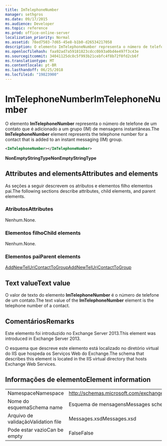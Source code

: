 ```yaml
---
title: ImTelephoneNumber
manager: sethgros
ms.date: 09/17/2015
ms.audience: Developer
ms.topic: reference
ms.prod: office-online-server
localization_priority: Normal
ms.assetid: 78ed7503-7d65-45e8-b1b0-d26534217058
description: O elemento ImTelephoneNumber representa o número de telefone de um contato que é adicionado a um grupo (IM) de mensagens instantâneas.
ms.openlocfilehash: faa92ad7a59181823cdcc0b93a0bd4e497f3c43e
ms.sourcegitcommit: 34041125dc8c5f993b21cebfc4f8b72f0fd2cb6f
ms.translationtype: MT
ms.contentlocale: pt-BR
ms.lasthandoff: 06/25/2018
ms.locfileid: "19823900"
---
```

# <a name="imtelephonenumber"></a><span data-ttu-id="fb15b-103">ImTelephoneNumber</span><span class="sxs-lookup"><span data-stu-id="fb15b-103">ImTelephoneNumber</span></span>

<span data-ttu-id="fb15b-104">O elemento **ImTelephoneNumber** representa o número de telefone de um contato que é adicionado a um grupo (IM) de mensagens instantâneas.</span><span class="sxs-lookup"><span data-stu-id="fb15b-104">The **ImTelephoneNumber** element represents the telephone number for a contact that is added to an instant messaging (IM) group.</span></span> 
  
```XML
<ImTelephoneNumber></ImTelephoneNumber>
```

 <span data-ttu-id="fb15b-105">**NonEmptyStringType**</span><span class="sxs-lookup"><span data-stu-id="fb15b-105">**NonEmptyStringType**</span></span>
## <a name="attributes-and-elements"></a><span data-ttu-id="fb15b-106">Attributes and elements</span><span class="sxs-lookup"><span data-stu-id="fb15b-106">Attributes and elements</span></span>

<span data-ttu-id="fb15b-107">As seções a seguir descrevem os atributos e elementos filho elementos pai.</span><span class="sxs-lookup"><span data-stu-id="fb15b-107">The following sections describe attributes, child elements, and parent elements.</span></span>
  
### <a name="attributes"></a><span data-ttu-id="fb15b-108">Atributos</span><span class="sxs-lookup"><span data-stu-id="fb15b-108">Attributes</span></span>

<span data-ttu-id="fb15b-109">Nenhum.</span><span class="sxs-lookup"><span data-stu-id="fb15b-109">None.</span></span>
  
### <a name="child-elements"></a><span data-ttu-id="fb15b-110">Elementos filho</span><span class="sxs-lookup"><span data-stu-id="fb15b-110">Child elements</span></span>

<span data-ttu-id="fb15b-111">Nenhum.</span><span class="sxs-lookup"><span data-stu-id="fb15b-111">None.</span></span>
  
### <a name="parent-elements"></a><span data-ttu-id="fb15b-112">Elementos pai</span><span class="sxs-lookup"><span data-stu-id="fb15b-112">Parent elements</span></span>

[<span data-ttu-id="fb15b-113">AddNewTelUriContactToGroup</span><span class="sxs-lookup"><span data-stu-id="fb15b-113">AddNewTelUriContactToGroup</span></span>](addnewteluricontacttogroup.md)
  
## <a name="text-value"></a><span data-ttu-id="fb15b-114">Text value</span><span class="sxs-lookup"><span data-stu-id="fb15b-114">Text value</span></span>

<span data-ttu-id="fb15b-115">O valor de texto do elemento **ImTelephoneNumber** é o número de telefone de um contato.</span><span class="sxs-lookup"><span data-stu-id="fb15b-115">The text value of the **ImTelephoneNumber** element is the telephone number of a contact.</span></span> 
  
## <a name="remarks"></a><span data-ttu-id="fb15b-116">Comentários</span><span class="sxs-lookup"><span data-stu-id="fb15b-116">Remarks</span></span>

<span data-ttu-id="fb15b-117">Este elemento foi introduzido no Exchange Server 2013.</span><span class="sxs-lookup"><span data-stu-id="fb15b-117">This element was introduced in Exchange Server 2013.</span></span>
  
<span data-ttu-id="fb15b-118">O esquema que descreve este elemento está localizado no diretório virtual do IIS que hospeda os Serviços Web do Exchange.</span><span class="sxs-lookup"><span data-stu-id="fb15b-118">The schema that describes this element is located in the IIS virtual directory that hosts Exchange Web Services.</span></span>
  
## <a name="element-information"></a><span data-ttu-id="fb15b-119">Informações de elemento</span><span class="sxs-lookup"><span data-stu-id="fb15b-119">Element information</span></span>

|||
|:-----|:-----|
|<span data-ttu-id="fb15b-120">Namespace</span><span class="sxs-lookup"><span data-stu-id="fb15b-120">Namespace</span></span>  <br/> |http://schemas.microsoft.com/exchange/services/2006/messages  <br/> |
|<span data-ttu-id="fb15b-121">Nome do esquema</span><span class="sxs-lookup"><span data-stu-id="fb15b-121">Schema name</span></span>  <br/> |<span data-ttu-id="fb15b-122">Esquema de mensagens</span><span class="sxs-lookup"><span data-stu-id="fb15b-122">Messages schema</span></span>  <br/> |
|<span data-ttu-id="fb15b-123">Arquivo de validação</span><span class="sxs-lookup"><span data-stu-id="fb15b-123">Validation file</span></span>  <br/> |<span data-ttu-id="fb15b-124">Messages.xsd</span><span class="sxs-lookup"><span data-stu-id="fb15b-124">Messages.xsd</span></span>  <br/> |
|<span data-ttu-id="fb15b-125">Pode estar vazio</span><span class="sxs-lookup"><span data-stu-id="fb15b-125">Can be empty</span></span>  <br/> |<span data-ttu-id="fb15b-126">False</span><span class="sxs-lookup"><span data-stu-id="fb15b-126">False</span></span>  <br/> |
   

